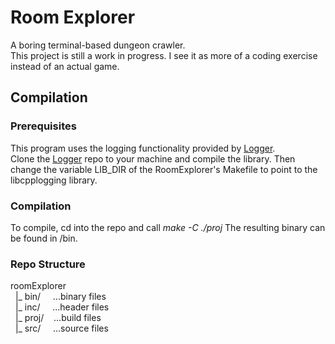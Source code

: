 # Room Explorer

A boring terminal-based dungeon crawler.  
This project is still a work in progress. I see it as more of a coding exercise instead of an actual game.

## Compilation

### Prerequisites
This program uses the logging functionality provided by [Logger](https://github.com/einKnie/Logger).  
Clone the [Logger](https://github.com/einKnie/Logger) repo to your machine and compile the library. Then change the variable LIB_DIR of the RoomExplorer's Makefile to point to the libcpplogging library.

### Compilation
To compile, cd into the repo and call <i>make -C ./proj</i>
The resulting binary can be found in /bin.

### Repo Structure
roomExplorer<br>
&nbsp;&nbsp;|_ bin/   &nbsp;&nbsp;&nbsp;&nbsp;...binary files<br>
&nbsp;&nbsp;|_ inc/   &nbsp;&nbsp;&nbsp;&nbsp;...header files<br>
&nbsp;&nbsp;|_ proj/  &nbsp;&nbsp;&nbsp;...build files<br>
&nbsp;&nbsp;|_ src/   &nbsp;&nbsp;&nbsp;&nbsp;...source files<br>
